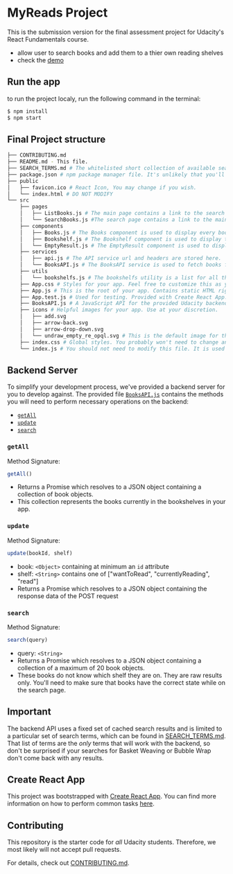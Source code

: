 # MyReads Project

This is the submission version for the final assessment project for Udacity's React Fundamentals course. 

- allow user to search books and add them to a thier own reading shelves
- check the [demo](https://my-reads-project.netlify.app/)
## Run the app

to run the project localy, run the following command in the terminal:
```bash
$ npm install
$ npm start
```

## Final Project structure
```bash
├── CONTRIBUTING.md
├── README.md - This file.
├── SEARCH_TERMS.md # The whitelisted short collection of available search terms for you to use with your app.
├── package.json # npm package manager file. It's unlikely that you'll need to modify this.
├── public
│   ├── favicon.ico # React Icon, You may change if you wish.
│   └── index.html # DO NOT MODIFY
└── src
    ├── pages
    │   ├── ListBooks.js # The main page contains a link to the search page. When the link is clicked, the search page is displayed and the URL in the browser’s address bar is /search.
    │   └── SearchBooks.js #The search page contains a link to the main page. When the link is clicked, the main page is displayed and the URL in the browser’s address bar is /.
    ├── components
    │   ├── Books.js # The Books component is used to display every book in the app.
    │   ├── Bookshelf.js # The Bookshelf component is used to display the bookshelf which contains the books as children.
    │   └── EmptyResult.js # The EmptyResult component is used to display a message when no books are found.
    ├── services
    │   ├── api.js # The API service url and headers are stored here.
    │   └── BooksAPI.js # The BooksAPI service is used to fetch books from the server.
    ├── utils
    │   └── bookshelfs.js # The bookshelfs utility is a list for all the bookshelfs.
    ├── App.css # Styles for your app. Feel free to customize this as you desire.
    ├── App.js # This is the root of your app. Contains static HTML right now.
    ├── App.test.js # Used for testing. Provided with Create React App. Testing is encouraged, but not required.
    ├── BooksAPI.js # A JavaScript API for the provided Udacity backend. Instructions for the methods are below.
    ├── icons # Helpful images for your app. Use at your discretion.
    │   ├── add.svg
    │   ├── arrow-back.svg
    │   ├── arrow-drop-down.svg
    │   └── undraw_empty_re_opql.svg # This is the default image for the EmptyResult component if no books are found (open source illustration by undraw.co).
    ├── index.css # Global styles. You probably won't need to change anything here.
    └── index.js # You should not need to modify this file. It is used for DOM rendering only.
```
## Backend Server

To simplify your development process, we've provided a backend server for you to develop against. The provided file [`BooksAPI.js`](src/BooksAPI.js) contains the methods you will need to perform necessary operations on the backend:

* [`getAll`](#getall)
* [`update`](#update)
* [`search`](#search)

### `getAll`

Method Signature:

```js
getAll()
```

* Returns a Promise which resolves to a JSON object containing a collection of book objects.
* This collection represents the books currently in the bookshelves in your app.

### `update`

Method Signature:

```js
update(bookId, shelf)
```

* book: `<Object>` containing at minimum an `id` attribute
* shelf: `<String>` contains one of ["wantToRead", "currentlyReading", "read"]  
* Returns a Promise which resolves to a JSON object containing the response data of the POST request

### `search`

Method Signature:

```js
search(query)
```

* query: `<String>`
* Returns a Promise which resolves to a JSON object containing a collection of a maximum of 20 book objects.
* These books do not know which shelf they are on. They are raw results only. You'll need to make sure that books have the correct state while on the search page.

## Important
The backend API uses a fixed set of cached search results and is limited to a particular set of search terms, which can be found in [SEARCH_TERMS.md](SEARCH_TERMS.md). That list of terms are the _only_ terms that will work with the backend, so don't be surprised if your searches for Basket Weaving or Bubble Wrap don't come back with any results.

## Create React App

This project was bootstrapped with [Create React App](https://github.com/facebookincubator/create-react-app). You can find more information on how to perform common tasks [here](https://github.com/facebookincubator/create-react-app/blob/master/packages/react-scripts/template/README.md).

## Contributing

This repository is the starter code for _all_ Udacity students. Therefore, we most likely will not accept pull requests.

For details, check out [CONTRIBUTING.md](CONTRIBUTING.md).
